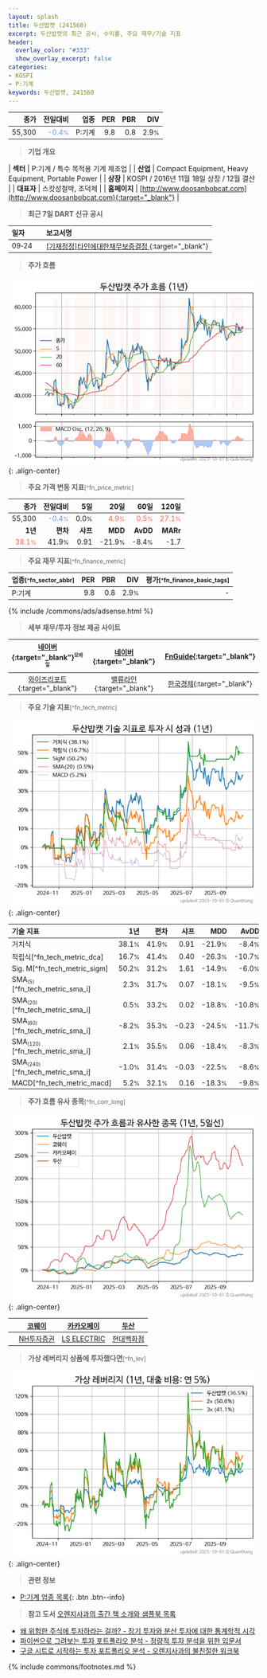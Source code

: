 ```yaml
---
layout: splash
title: 두산밥캣 (241560)
excerpt: 두산밥캣의 최근 공시, 수익률, 주요 재무/기술 지표
header:
  overlay_color: "#333"
  show_overlay_excerpt: false
categories:
- KOSPI
- P:기계
keywords: 두산밥캣, 241560
---
```


| **종가** | **전일대비** | **업종** | **PER** | **PBR** | **DIV** |
| -------: | -----------: | -------: | ------: | ------: | ------: |
| 55,300 | <span style="color: cornflowerblue">-0.4<small>%</small></span> | P:기계 | 9.8 | 0.8 | 2.9<small>%</small> |

<!-- more -->


> **기업 개요**<a id="company"></a>

| <span style="white-space:nowrap;">**섹터**</span> | P:기계 / 특수 목적용 기계 제조업 |
| <span style="white-space:nowrap;">**산업**</span> | Compact Equipment, Heavy Equipment, Portable Power |
| <span style="white-space:nowrap;">**상장**</span> | KOSPI / 2016년 11월 18일 상장 / 12월 결산 |
| <span style="white-space:nowrap;">**대표자**</span> | 스캇성철박, 조덕제 |
| <span style="white-space:nowrap;">**홈페이지**</span> | [http://www.doosanbobcat.com](http://www.doosanbobcat.com){:target="_blank"} |


> **최근 7일 DART 신규 공시**<a id="dart"></a>

| **일자** |      | **보고서명** |
| :------- | :--- | :----------- |
| 09&#x2011;24 | | [[기재정정]타인에대한채무보증결정              ](https://dart.fss.or.kr/dsaf001/main.do?rcpNo=20250924800536){:target="_blank"} |


> **주가 흐름**<a id="price"></a>

![241560](/stock/images/241560.png){: .align-center}


> **주요 가격 변동 지표**<small>[^fn_price_metric]</small>

| **종가** | **전일대비** | **5일** | **20일** | **60일** | **120일** |
| -------: | -----------: | ------: | -------: | -------: | --------: |
| 55,300 | <span style="color: cornflowerblue">-0.4<small>%</small></span> | 0.0<small>%</small> | <span style="color: tomato">4.9<small>%</small></span> | <span style="color: tomato">0.5<small>%</small></span> | <span style="color: tomato">27.1<small>%</small></span> |
| **1년** | **편차** | **샤프** | **MDD** | **AvDD** | **MARr** |
| <span style="color: tomato">38.1<small>%</small></span> | 41.9<small>%</small> | 0.91 | -21.9<small>%</small> | -8.4<small>%</small> | -1.7 |


> **주요 재무 지표**<small>[^fn_finance_metric]</small>

| **업종**<small>[^fn_sector_abbr]</small> | **PER** | **PBR** | **DIV** | **평가**<small>[^fn_finance_basic_tags]</small> |
| :--------------------------------------- | ------: | ------: | ------: | ----------------------------------------------: |
| P:기계 | 9.8 | 0.8 | 2.9<small>%</small> | - |



{% include /commons/ads/adsense.html %}

> **세부 재무/투자 정보 제공 사이트**

| [네이버](https://m.stock.naver.com/domestic/stock/241560/finance/summary){:target="_blank"}<sup><small>모바일</small></sup> | [네이버](https://finance.naver.com/item/coinfo.naver?code=241560){:target="_blank"} | [FnGuide](https://comp.fnguide.com/SVO2/ASP/SVD_Invest.asp?gicode=A241560&MenuYn=Y){:target="_blank"} |
| :---: | :---: | :---: |
| [와이즈리포트](https://comp.wisereport.co.kr/company/c1040001.aspx?cmp_cd=241560){:target="_blank"} | [밸류라인](https://www.valueline.co.kr/finance/summary/241560){:target="_blank"} | [한국경제](https://markets.hankyung.com/stock/241560/financial-summary){:target="_blank"} |


> **주요 기술 지표**<small>[^fn_tech_metric]</small>


![241560](/stock/images/241560_tech.png){: .align-center}

| **기술 지표** | **1년** | **편차** | **샤프** | **MDD** | **AvDD** |
| :------------ | ------: | -----------: | -------: | ------: | -------: |
| 거치식 | 38.1<small>%</small> | 41.9<small>%</small> | 0.91 | -21.9<small>%</small> | -8.4<small>%</small> |
| 적립식[^fn_tech_metric_dca] | 16.7<small>%</small> | 41.4<small>%</small> | 0.40 | -26.3<small>%</small> | -10.7<small>%</small> |
| Sig. M[^fn_tech_metric_sigm] | 50.2<small>%</small> | 31.2<small>%</small> | 1.61 | -14.9<small>%</small> | -6.0<small>%</small> |
| SMA<small><sub>(5)</sub></small>[^fn_tech_metric_sma_i] | 2.3<small>%</small> | 31.7<small>%</small> | 0.07 | -18.1<small>%</small> | -9.5<small>%</small> |
| SMA<small><sub>(20)</sub></small>[^fn_tech_metric_sma_i] | 0.5<small>%</small> | 33.2<small>%</small> | 0.02 | -18.8<small>%</small> | -10.8<small>%</small> |
| SMA<small><sub>(60)</sub></small>[^fn_tech_metric_sma_i] | -8.2<small>%</small> | 35.3<small>%</small> | -0.23 | -24.5<small>%</small> | -11.7<small>%</small> |
| SMA<small><sub>(120)</sub></small>[^fn_tech_metric_sma_i] | 2.1<small>%</small> | 35.5<small>%</small> | 0.06 | -18.4<small>%</small> | -8.3<small>%</small> |
| SMA<small><sub>(240)</sub></small>[^fn_tech_metric_sma_i] | -1.0<small>%</small> | 31.4<small>%</small> | -0.03 | -22.5<small>%</small> | -8.6<small>%</small> |
| MACD[^fn_tech_metric_macd] | 5.2<small>%</small> | 32.1<small>%</small> | 0.16 | -18.3<small>%</small> | -9.8<small>%</small> |


> **주가 흐름 유사 종목**<a id="corr"></a><small>[^fn_corr_long]</small>

![241560](/stock/images/241560_corr.png){: .align-center}

|       | [코웨이](/021240/) | [카카오페이](/377300/) | [두산](/000150/) |
| :---: | :------------------------------------: | :------------------------------------: | :------------------------------------: |
|       | [NH투자증권](/005940/) | [LS ELECTRIC](/010120/) | [현대백화점](/069960/) |


> **가상 레버리지 상품에 투자했다면**<a id="2x"></a><small>[^fn_lev]</small>

![241560](/stock/images/241560_2x.png){: .align-center}


> **관련 정보**

- [P:기계 업종 목록](/stats/sector/kospi_업종_기계_종목/){: .btn .btn--info}

> **참고 도서** [오렌지사과의 출간 책 소개와 샘플북 목록](https://kongdori.tistory.com/691)

- [왜 위험한 주식에 투자하라는 걸까? - 장기 투자와 분산 투자에 대한 통계학적 시각](https://kongdori.tistory.com/421)
- [파이썬으로 그려보는 투자 포트폴리오 분석  - 정량적 투자 분석을 위한 입문서](https://kongdori.tistory.com/643)
- [구글 시트로 시작하는 투자 포트폴리오 분석 - 오렌지사과의 불친절한 워크북](https://kongdori.tistory.com/449)


{% include commons/footnotes.md %}